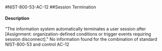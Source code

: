 #NIST-800-53-AC-12
##Session Termination
#### Description
"The information system automatically terminates a user session after [Assignment: organization-defined conditions or trigger events requiring session disconnect]."
No information found for the combination of standard NIST-800-53 and control AC-12
